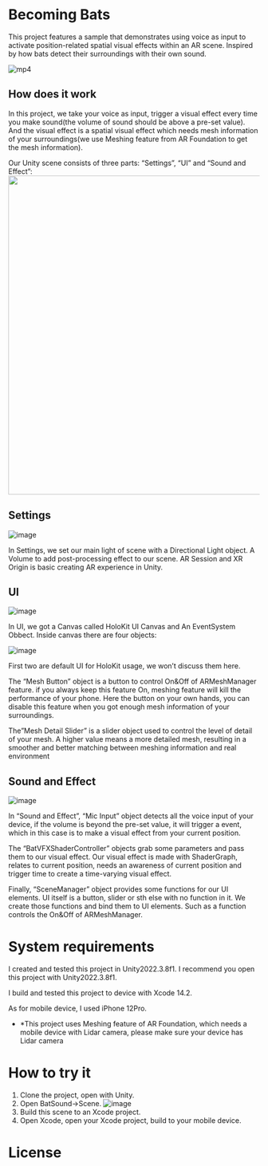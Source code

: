# Becoming Bats

This project features a sample that demonstrates using voice as input to activate position-related spatial visual effects within an AR scene. Inspired by how bats detect their surroundings with their own sound.

![mp4](https://github.com/holoi/becoming-bats/assets/52849063/12c26f09-5b94-4536-b05c-587b3a060ce2)

## How does it work

In this project, we take your voice as input, trigger a visual effect every time you make sound(the volume of sound should be above a pre-set value). And the visual effect is a spatial visual effect which needs mesh information of your surroundings(we use Meshing feature from AR Foundation to get the mesh information).

Our Unity scene consists of three parts: “Settings”, “UI” and “Sound and Effect”:
<img src="[https://img-blog.csdnimg.cn/2020102116384135.png](https://github.com/holoi/becoming-bats/assets/52849063/6c878ae0-4bfa-4c92-9596-cce0c32ab0f6)" width="640px">

## Settings
![image](https://github.com/holoi/becoming-bats/assets/52849063/6a2d46ca-ff6c-4b37-aa74-989c06731709)

In Settings, we set our main light of scene with a Directional Light object. A Volume to add post-processing effect to our scene. AR Session and XR Origin is basic creating AR experience in Unity.

## UI
![image](https://github.com/holoi/becoming-bats/assets/52849063/0b17344d-a706-4161-bdc4-ff9b9bf7c30e)

In UI, we got a Canvas called HoloKit UI Canvas and An EventSystem Obbect. Inside canvas there are four objects:

![image](https://github.com/holoi/becoming-bats/assets/52849063/353ba83f-8f8d-49e3-916e-cc65486daecf)

First two are default UI for HoloKit usage, we won’t discuss them here. 

The “Mesh Button” object is a button to control On&Off of ARMeshManager feature. if you always keep this feature On, meshing feature will kill the performance of your phone. Here the button on your own hands, you can disable this feature when you got enough mesh information of your surroundings.

The”Mesh Detail Slider” is a slider object used to control the level of detail of your mesh. A higher value means a more detailed mesh, resulting in a smoother and better matching between meshing information and real environment

## Sound and Effect

![image](https://github.com/holoi/becoming-bats/assets/52849063/592e00ce-2815-4ada-b962-d35954ad2cd5)

In “Sound and Effect”, “Mic Input” object detects all the voice input of your device, if the volume is beyond the pre-set value, it will trigger a event, which in this case is to make a visual effect from your current position.

The “BatVFXShaderController” objects grab some parameters and pass them to our visual effect. Our visual effect is made with ShaderGraph, relates to current position, needs an awareness of current position and trigger time to create a time-varying visual effect.

Finally, “SceneManager” object provides some functions for our UI elements. UI itself is a button, slider or sth else with no function in it. We create those functions and bind them to UI elements. Such as a function controls the On&Off of ARMeshManager.

# System requirements
I created and tested this project in Unity2022.3.8f1. I recommend you open this project with Unity2022.3.8f1.

I build and tested this project to device with Xcode 14.2.

As for mobile device, I used iPhone 12Pro.

- *This project uses Meshing feature of AR Foundation, which needs a mobile device with Lidar camera, please make sure your device has Lidar camera

# How to try it

1. Clone the project, open with Unity.
2. Open BatSound→Scene.
   ![image](https://github.com/holoi/becoming-bats/assets/52849063/e3816144-be3c-41b0-a60a-cf38f68b8ec5)
3. Build this scene to an Xcode project.
4. Open Xcode, open your Xcode project, build to your mobile device.

# License
